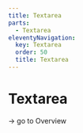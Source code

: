 ```yaml
---
title: Textarea
parts:
  - Textarea
eleventyNavigation:
  key: Textarea
  order: 50
  title: Textarea
---
```


# Textarea

-> go to Overview

